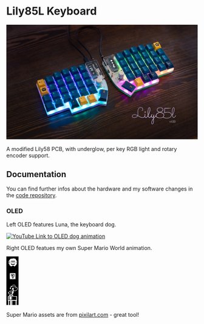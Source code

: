# Lily85L Keyboard

![Header image of Lily58L Keyboard](docs/Lily58-header.jpg)

A modified Lily58 PCB, with underglow, per key RGB light and rotary encoder support.

## Documentation

You can find further infos about the hardware and my software changes in the [code repository](https://github.com/vii33/lily58l_qmk_firmware/blob/master/keyboards/lily58/keymaps/lily58l_vii33/readme.md).

### OLED

Left OLED features Luna, the keyboard dog.

[![YouTube Link to OLED dog animation](https://img.youtube.com/vi/OWDl9g9Fai0/0.jpg)](https://www.youtube.com/watch?v=OWDl9g9Fai0 "Everything Is AWESOME")

Right OLED featues my own Super Mario World animation. 

![Header image of Lily58L Keyboard](docs/oled-right.gif)

Super Mario assets are from [pixilart.com](https://www.pixilart.com) - great tool!
